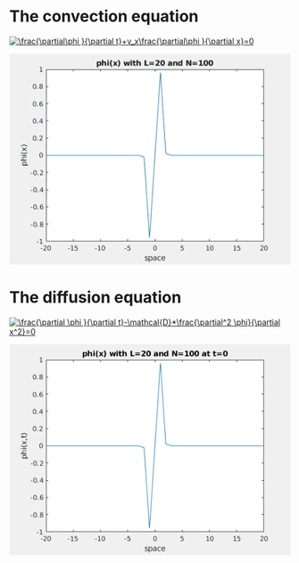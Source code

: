# The convection equation

<a href="https://www.codecogs.com/eqnedit.php?latex=\frac{\partial\phi&space;}{\partial&space;t}&plus;v_x\frac{\partial\phi&space;}{\partial&space;x}=0" target="_blank"><img src="https://latex.codecogs.com/gif.latex?\frac{\partial\phi&space;}{\partial&space;t}&plus;v_x\frac{\partial\phi&space;}{\partial&space;x}=0" title="\frac{\partial\phi }{\partial t}+v_x\frac{\partial\phi }{\partial x}=0" /></a>

![Convection.gif](Convection.gif)

# The diffusion equation
<a href="https://www.codecogs.com/eqnedit.php?latex=\frac{\partial&space;\phi&space;}{\partial&space;t}-\mathcal{D}*\frac{\partial^2&space;\phi}{\partial&space;x^2}=0" target="_blank"><img src="https://latex.codecogs.com/gif.latex?\frac{\partial&space;\phi&space;}{\partial&space;t}-\mathcal{D}*\frac{\partial^2&space;\phi}{\partial&space;x^2}=0" title="\frac{\partial \phi }{\partial t}-\mathcal{D}*\frac{\partial^2 \phi}{\partial x^2}=0" /></a>

![Convection.gif](Diffusion.gif)
